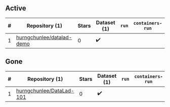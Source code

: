 ## Active
| # | Repository (1) | Stars | Dataset (1) | `run` | `containers-run` |
| --- | --- | --- | --- | --- | --- |
| 1 | [hurngchunlee/datalad-demo](https://github.com/hurngchunlee/datalad-demo) | 0 | :heavy_check_mark: |  |  |

## Gone
| # | Repository (1) | Stars | Dataset (1) | `run` | `containers-run` |
| --- | --- | --- | --- | --- | --- |
| 1 | [hurngchunlee/DataLad-101](https://github.com/hurngchunlee/DataLad-101) | 0 | :heavy_check_mark: |  |  |
